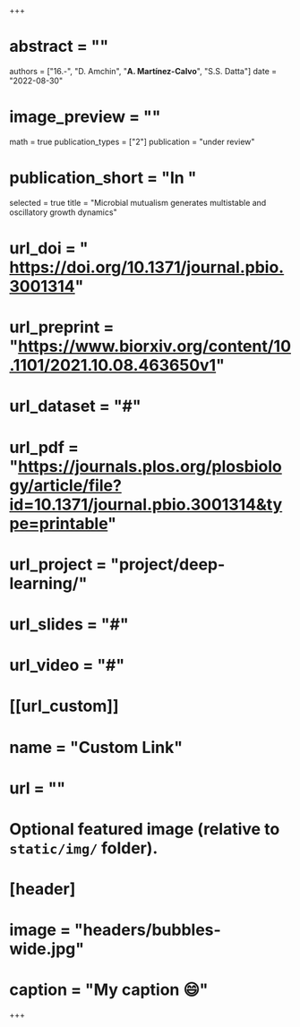 +++

# abstract = ""
authors = ["16.-", "D. Amchin", "**A. Martínez-Calvo**", "S.S. Datta"]
date = "2022-08-30"
# image_preview = ""
math = true
publication_types = ["2"]
 publication = "under review"
# publication_short = "In "
selected = true
title = "Microbial mutualism generates multistable and oscillatory growth dynamics"
# url_doi = " https://doi.org/10.1371/journal.pbio.3001314"
# url_preprint = "https://www.biorxiv.org/content/10.1101/2021.10.08.463650v1"
# url_dataset = "#"
# url_pdf = "https://journals.plos.org/plosbiology/article/file?id=10.1371/journal.pbio.3001314&type=printable"
# url_project = "project/deep-learning/"
# url_slides = "#"
# url_video = "#"

# [[url_custom]]
 # name = "Custom Link"
 # url = ""

# Optional featured image (relative to `static/img/` folder).
# [header]
# image = "headers/bubbles-wide.jpg"
# caption = "My caption :smile:"

+++
